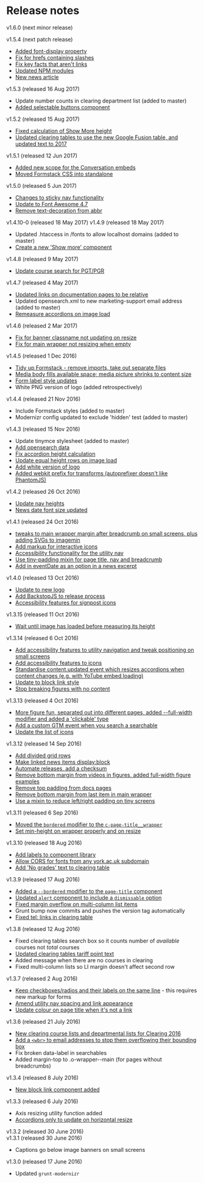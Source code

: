 # Release notes

v1.6.0 (next minor release)

v1.5.4 (next patch release)
* [Added font-display property](../../tree/update/webfonts)
* [Fix for hrefs containing slashes](../../tree/fix/ids-with-slashes)
* [Fix key facts that aren't links](../../tree/fix/key-messages)
* [Updated NPM modules](../../tree/update/npm)
* [New news article](../../tree/component/news)

v1.5.3 (released 16 Aug 2017)
* Update number counts in clearing department list (added to master)
* [Added selectable buttons component](../../tree/component/buttons)

v1.5.2 (released 15 Aug 2017)
* [Fixed calculation of Show More height](../../tree/component/show-more)
* [Updated clearing tables to use the new Google Fusion table, and updated text to 2017](../../tree/module/clearing-table)

v1.5.1 (released 12 Jun 2017)
* [Added new scope for the Conversation embeds](../../tree/scope/conversation)
* [Moved Formstack CSS into standalone](../../tree/update/formstack)

v1.5.0 (released 5 Jun 2017)
* [Changes to sticky nav functionality](../../tree/component/sticky-nav)
* [Update to Font Awesome 4.7](../../tree/update/font-awesome)
* [Remove text-decoration from abbr](../../tree/fix/abbr)

v1.4.10-0 (released 18 May 2017)
v1.4.9 (released 18 May 2017)
* Updated .htaccess in /fonts to allow localhost domains (added to master)
* [Create a new 'Show more' component](../../tree/component/show-more)

v1.4.8 (released 9 May 2017)
* [Update course search for PGT/PGR](../../tree/module/course-search)

v1.4.7 (released 4 May 2017)
* [Updated links on documentation pages to be relative](../../tree/feature/nav-process)
* Updated opensearch.xml to new marketing-support email address (added to master)
* [Remeasure accordions on image load](../../tree/fix/accordions)

v1.4.6 (released 2 Mar 2017)
* [Fix for banner classname not updating on resize](../../tree/fix/figure)
* [Fix for main wrapper not resizing when empty](../../tree/fix/js-wrapper-height)

v1.4.5 (released 1 Dec 2016)
* [Tidy up Formstack - remove imports, take out separate files](../../tree/fix/formstack)
* [Media body fills available space; media picture shrinks to content size](../../tree/component/key-fact)
* [Form label style updates](../../tree/component/forms)
* White PNG version of logo (added retrospectively)

v1.4.4 (released 21 Nov 2016)
* Include Formstack styles (added to master)
* Modernizr config updated to exclude 'hidden' test (added to master)

v1.4.3 (released 15 Nov 2016)
* Update tinymce stylesheet (added to master)
* [Add opensearch data](../../tree/feature/opensearch)
* [Fix accordion height calculation](../../tree/fix/accordions)
* [Update equal height rows on image load](../../tree/fix/equal-height-rows)
* [Add white version of logo](../../tree/update/logo)
* [Added webkit prefix for transforms (autoprefixer doesn't like PhantomJS)](../../tree/feature/postcss)

v1.4.2 (released 26 Oct 2016)
* [Update nav heights](../../tree/fix/nav-padding)
* [News date font size updated](../../tree/fix/component/news)

v1.4.1 (released 24 Oct 2016)
* [tweaks to main wrapper margin after breadcrumb on small screens, plus adding SVGs to imagemin](../../tree/master)
* [Add markup for interactive icons](../../tree/component/icons)
* [Accessibility functionality for the utility nav](../../tree/component/utility-nav)
* [Use tiny-padding mixin for page title, nav and breadcrumb](../../tree/fix/padding)
* [Add in eventDate as an option in a news excerpt](../../tree/component/news)

v1.4.0 (released 13 Oct 2016)
* [Update to new logo](../../tree/update/logo)
* [Add BackstopJS to release process](../../tree/feature/backstop)
* [Accessibility features for signpost icons](../../tree/component/signpost)

v1.3.15 (released 11 Oct 2016)
* [Wait until image has loaded before measuring its height](../../tree/component/figure)

v1.3.14 (released 6 Oct 2016)
* [Add accessibility features to utility navigation and tweak positioning on small screens](../../tree/component/utility-nav)
* [Add accessibility features to icons](../../tree/component/icons)
* [Standardise content.updated event which resizes accordions when content changes (e.g. with YoTube embed loading)](../../tree/fix/accordions)
* [Update to block link style](../../tree/component/block-link)
* [Stop breaking figures with no content](../../tree/component/figure)

v1.3.13 (released 4 Oct 2016)
* [More figure fun, separated out into different pages, added --full-width modifier and added a 'clickable' type](../../tree/component/figure)
* [Add a custom GTM event when you search a searchable](../../tree/module/searchables)
* [Update the list of icons](../../tree/update/font-awesome)

v1.3.12 (released 14 Sep 2016)
* [Add divided grid rows](../../tree/component/bordered-grid)
* [Make linked news items display:block](../../tree/component/news)
* [Automate releases, add a checksum](../../tree/feature/release-process)
* [Remove bottom margin from videos in figures, added full-width figure examples](../../tree/component/figure)
* [Remove top padding from docs pages](../../tree/fix/docs)
* [Remove bottom margin from last item in main wrapper](../../tree/fix/footer-margin)
* [Use a mixin to reduce left/right padding on tiny screens](../../tree/fix/padding)

v1.3.11 (released 6 Sep 2016)
* [Moved the `bordered` modifier to the `c-page-title__wrapper`](../../tree/component/page-title)
* [Set min-height on wrapper properly and on resize](../../tree/module/wrapper-height)

v1.3.10 (released 18 Aug 2016)
* [Add labels to component library](../../tree/component/label)
* [Allow CORS for fonts from any york.ac.uk subdomain](../../tree/fix/icon-fonts)
* [Add 'No grades' text to clearing table](../../tree/module/clearing-tables)

v1.3.9 (released 17 Aug 2016)
* [Added a `--bordered` modifier to the `page-title` component](../../tree/component/page-title)
* [Updated `alert` component to include a `dismissable` option](../../tree/component/alert)
* [Fixed margin overflow on multi-column list items](../../tree/fix/multi-column)
* Grunt bump now commits and pushes the version tag automatically
* [Fixed tel: links in clearing table](../../tree/module/clearing-tables)

v1.3.8 (released 12 Aug 2016)
* Fixed clearing tables search box so it counts number of _available_ courses not _total_ courses
* [Updated clearing tables tariff point text](../../tree/module/clearing-tables)
* Added message when there are no courses in clearing
* Fixed multi-column lists so LI margin doesn't affect second row

v1.3.7 (released 2 Aug 2016)
* [Keep checkboxes/radios and their labels on the same line](../../tree/component/forms) - this requires new markup for forms
* [Amend utility nav spacing and link appearance](../../tree/component/utility-nav)
* [Update colour on page title when it's not a link](../../tree/fix/page-title)

v1.3.6 (released 21 July 2016)
* [New clearing course lists and departmental lists for Clearing 2016](../../tree/module/clearing-tables)
* [Add a `<wbr>` to email addresses to stop them overflowing their bounding box](../../tree/fix/long-email-addresses)
* Fix broken data-label in searchables
* Added margin-top to .o-wrapper--main (for pages without breadcrumbs)

v1.3.4 (released 8 July 2016)
* [New block link component added](../../tree/component/block-link)

v1.3.3 (released 6 July 2016)
* Axis resizing utility function added
* [Accordions only to update on horizontal resize](../../tree/module/accordion)

v1.3.2 (released 30 June 2016)<br>
v1.3.1 (released 30 June 2016)
* Captions go below image banners on small screens

v1.3.0 (released 17 June 2016)
* Updated `grunt-modernizr`
